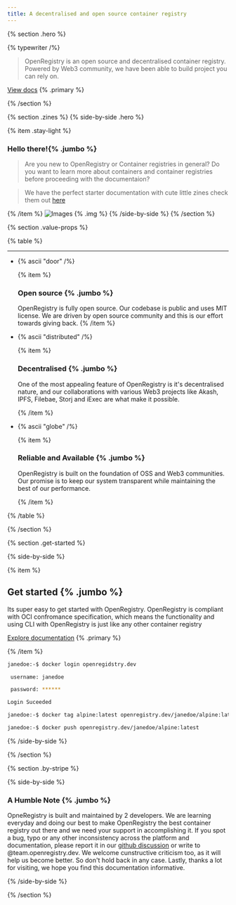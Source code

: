 ```yaml
---
title: A decentralised and open source container registry
---
```


{% section .hero %}

{% typewriter /%}

> OpenRegistry is an open source and decentralised container registry. Powered by Web3 community, we have been able to build
> project you can rely on.

[View docs](/docs/getting-started) {% .primary %}

{% /section %}

{% section .zines %}
{% side-by-side .hero %}

{% item .stay-light %}

### Hello there!{% .jumbo %}

> Are you new to OpenRegistry or Container registries in general?
> Do you want to learn more about containers and container registries before proceeding with the documentaion?

> We have the perfect starter documentation with cute little zines check them out
> [here]()

{% /item %}
![Images](/images/zine-docs.svg) {% .img %}
{% /side-by-side %}
{% /section %}

{% section .value-props %}

{% table %}

---

- {% ascii "door" /%}

  {% item %}

  ### Open source {% .jumbo %}

  OpenRegistry is fully open source. Our codebase is public and uses MIT license.
  We are driven by open source community and this is our effort towards giving back.
  {% /item %}

- {% ascii "distributed" /%}

  {% item %}

  ### Decentralised {% .jumbo %}

  One of the most appealing feature of OpenRegistry is it's decentralised nature,
  and our collaborations with various Web3 projects like Akash, IPFS, Filebae, Storj and iExec
  are what make it possible.

  {% /item %}

- {% ascii "globe" /%}

  {% item %}

  ### Reliable and Available {% .jumbo %}

  OpenRegistry is built on the foundation of OSS and Web3 communities. Our promise is to keep our system transparent while maintaining
  the best of our performance.

  {% /item %}

{% /table %}

{% /section %}

{% section .get-started %}

{% side-by-side %}

{% item %}

## Get started {% .jumbo %}

Its super easy to get started with OpenRegistry. OpenRegistry is compliant with OCI confromance specification,
which means the functionality and using CLI with OpenRegistry is just like any other container registry

[Explore documentation](/docs/getting-started) {% .primary %}

{% /item %}

```bash
janedoe:-$ docker login openregidstry.dev

 username: janedoe

 password: ******

Login Suceeded

janedoe:-$ docker tag alpine:latest openregistry.dev/janedoe/alpine:latest

janedoe:-$ docker push openregistry.dev/janedoe/alpine:latest
```

{% /side-by-side %}

{% /section %}

{% section .by-stripe %}

{% side-by-side %}

### A Humble Note {% .jumbo %}

OpneRegistry is built and maintained by 2 developers. We are learning everyday and doing our best to make OpenRegistry the best container registry out there and
we need your support in accomplishing it. If you spot a bug, typo or any other inconsistency across the platform and documentation,
please report it in our [github discussion](https://github.com/containerish/OpenRegistry/discussions/137) or write to @team.openregistry.dev.
We welcome cunstructive criticism too, as it will help us become better. So don't hold back in any case. Lastly, thanks a lot for visiting, we hope you find this documentation informative.

{% /side-by-side %}

{% /section %}
